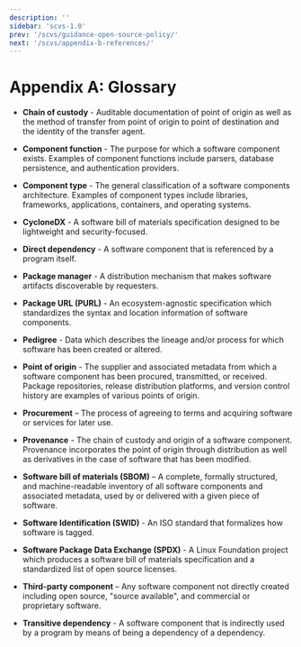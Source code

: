 ```yaml
---
description: ''
sidebar: 'scvs-1.0'
prev: '/scvs/guidance-open-source-policy/'
next: '/scvs/appendix-b-references/'
---
```


# Appendix A: Glossary

- **Chain of custody** - Auditable documentation of point of origin as well as the method of transfer from point of 
origin to point of destination and the identity of the transfer agent.

- **Component function** - The purpose for which a software component exists. Examples of component functions include 
parsers, database persistence, and authentication providers.

- **Component type** - The general classification of a software components architecture. Examples of component types 
include libraries, frameworks, applications, containers, and operating systems.

- **CycloneDX** - A software bill of materials specification designed to be lightweight and security-focused.

- **Direct dependency** - A software component that is referenced by a program itself.

- **Package manager** - A distribution mechanism that makes software artifacts discoverable by requesters.

- **Package URL (PURL)** - An ecosystem-agnostic specification which standardizes the syntax and location information 
of software components.

- **Pedigree** - Data which describes the lineage and/or process for which software has been created or altered.

- **Point of origin** - The supplier and associated metadata from which a software component has been procured, 
transmitted, or received. Package repositories, release distribution platforms, and version control history
are examples of various points of origin.

- **Procurement** – The process of agreeing to terms and acquiring software or services for later use.

- **Provenance** - The chain of custody and origin of a software component. Provenance incorporates the point of
origin through distribution as well as derivatives in the case of software that has been modified.

- **Software bill of materials (SBOM)** – A complete, formally structured, and machine-readable inventory of all 
software components and associated metadata, used by or delivered with a given piece of software.

- **Software Identification (SWID)** - An ISO standard that formalizes how software is tagged.

- **Software Package Data Exchange (SPDX)** - A Linux Foundation project which produces a software bill of materials 
specification and a standardized list of open source licenses.

- **Third-party component** – Any software component not directly created including open source, "source available", 
and commercial or proprietary software.

- **Transitive dependency** - A software component that is indirectly used by a program by means of being a dependency 
of a dependency.

<div style="page-break-after: always; visibility: hidden">
\newpage
</div>
